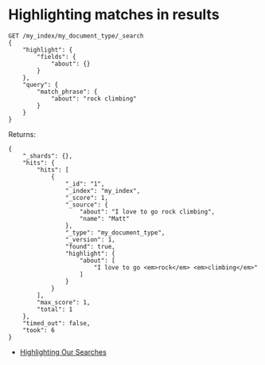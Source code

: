 # Highlighting matches in results

```
GET /my_index/my_document_type/_search
{
	"highlight": {
		"fields": {
			"about": {}
		}
	},
	"query": {
		"match_phrase": {
			"about": "rock climbing"
		}
	}
}
```

Returns:

```
{
	"_shards": {},
	"hits": {
		"hits": [
			{
				"_id": "1",
				"_index": "my_index",
				"_score": 1,
				"_source": {
					"about": "I love to go rock climbing",
					"name": "Matt"
				},
				"_type": "my_document_type",
				"_version": 1,
				"found": true,
				"highlight": {
					"about": [
						"I love to go <em>rock</em> <em>climbing</em>"
					]
				}
			}
		],
		"max_score": 1,
		"total": 1
	},
	"timed_out": false,
	"took": 6
}
```

- [Highlighting Our Searches](https://www.elastic.co/guide/en/elasticsearch/guide/current/highlighting-intro.html)
